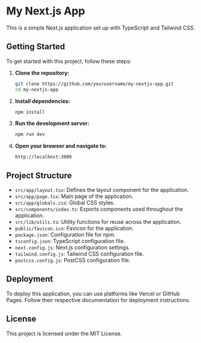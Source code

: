 # My Next.js App

This is a simple Next.js application set up with TypeScript and Tailwind CSS. 

## Getting Started

To get started with this project, follow these steps:

1. **Clone the repository:**
   ```bash
   git clone https://github.com/yourusername/my-nextjs-app.git
   cd my-nextjs-app
   ```

2. **Install dependencies:**
   ```bash
   npm install
   ```

3. **Run the development server:**
   ```bash
   npm run dev
   ```

4. **Open your browser and navigate to:**
   ```
   http://localhost:3000
   ```

## Project Structure

- `src/app/layout.tsx`: Defines the layout component for the application.
- `src/app/page.tsx`: Main page of the application.
- `src/app/globals.css`: Global CSS styles.
- `src/components/index.ts`: Exports components used throughout the application.
- `src/lib/utils.ts`: Utility functions for reuse across the application.
- `public/favicon.ico`: Favicon for the application.
- `package.json`: Configuration file for npm.
- `tsconfig.json`: TypeScript configuration file.
- `next.config.js`: Next.js configuration settings.
- `tailwind.config.js`: Tailwind CSS configuration file.
- `postcss.config.js`: PostCSS configuration file.

## Deployment

To deploy this application, you can use platforms like Vercel or GitHub Pages. Follow their respective documentation for deployment instructions.

## License

This project is licensed under the MIT License.